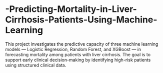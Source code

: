 # -Predicting-Mortality-in-Liver-Cirrhosis-Patients-Using-Machine-Learning
This project investigates the predictive capacity of three machine learning models — Logistic Regression, Random Forest, and XGBoost — in forecasting mortality among patients with liver cirrhosis. The goal is to support early clinical decision-making by identifying high-risk patients using structured clinical data.
